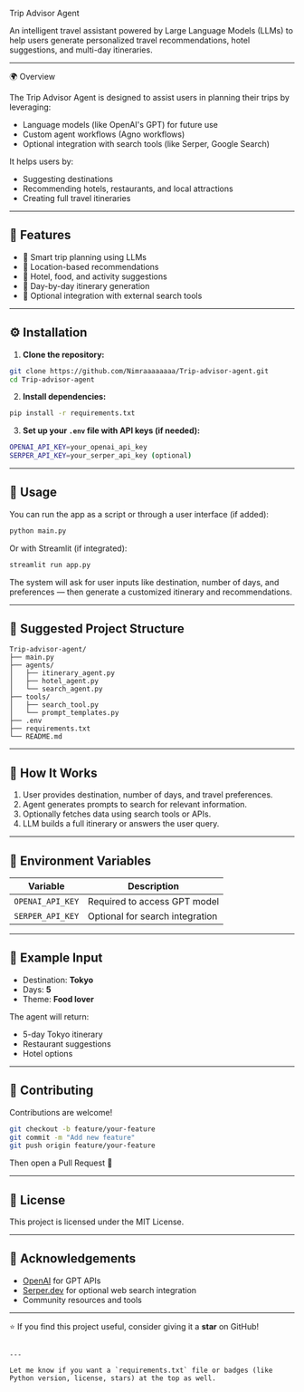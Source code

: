 

 Trip Advisor Agent

An intelligent travel assistant powered by Large Language Models (LLMs) to help users generate personalized travel recommendations, hotel suggestions, and multi-day itineraries.

---

 🌍 Overview

The Trip Advisor Agent is designed to assist users in planning their trips by leveraging:
- Language models (like OpenAI's GPT) for future use
- Custom agent workflows (Agno workflows)
- Optional integration with search tools (like Serper, Google Search)

It helps users by:
- Suggesting destinations
- Recommending hotels, restaurants, and local attractions
- Creating full travel itineraries

---

## 🚀 Features

- 🧠 Smart trip planning using LLMs
- 📍 Location-based recommendations
- 🏨 Hotel, food, and activity suggestions
- 📅 Day-by-day itinerary generation
- 🔎 Optional integration with external search tools

---

## ⚙️ Installation

1. **Clone the repository:**

```bash
git clone https://github.com/Nimraaaaaaaa/Trip-advisor-agent.git
cd Trip-advisor-agent
````

2. **Install dependencies:**

```bash
pip install -r requirements.txt
```

3. **Set up your `.env` file with API keys (if needed):**

```bash
OPENAI_API_KEY=your_openai_api_key
SERPER_API_KEY=your_serper_api_key (optional)
```

---

## 🧪 Usage

You can run the app as a script or through a user interface (if added):

```bash
python main.py
```

Or with Streamlit (if integrated):

```bash
streamlit run app.py
```

The system will ask for user inputs like destination, number of days, and preferences — then generate a customized itinerary and recommendations.

---

## 📁 Suggested Project Structure

```
Trip-advisor-agent/
├── main.py
├── agents/
│   ├── itinerary_agent.py
│   ├── hotel_agent.py
│   └── search_agent.py
├── tools/
│   ├── search_tool.py
│   └── prompt_templates.py
├── .env
├── requirements.txt
└── README.md
```

---

## 🧠 How It Works

1. User provides destination, number of days, and travel preferences.
2. Agent generates prompts to search for relevant information.
3. Optionally fetches data using search tools or APIs.
4. LLM builds a full itinerary or answers the user query.

---

## 🔐 Environment Variables

| Variable         | Description                     |
| ---------------- | ------------------------------- |
| `OPENAI_API_KEY` | Required to access GPT model    |
| `SERPER_API_KEY` | Optional for search integration |

---

## 📝 Example Input

* Destination: **Tokyo**
* Days: **5**
* Theme: **Food lover**

The agent will return:

* 5-day Tokyo itinerary
* Restaurant suggestions
* Hotel options

---

## 👥 Contributing

Contributions are welcome!

```bash
git checkout -b feature/your-feature
git commit -m "Add new feature"
git push origin feature/your-feature
```

Then open a Pull Request 🚀

---

## 📜 License

This project is licensed under the MIT License.

---

## 🙌 Acknowledgements

* [OpenAI](https://openai.com/) for GPT APIs
* [Serper.dev](https://serper.dev/) for optional web search integration
* Community resources and tools

---

⭐ If you find this project useful, consider giving it a **star** on GitHub!

```

---

Let me know if you want a `requirements.txt` file or badges (like Python version, license, stars) at the top as well.
```

